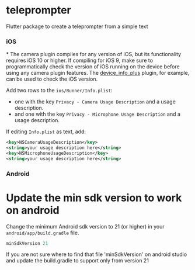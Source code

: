 # teleprompter
Flutter package to create a teleprompter from a simple text




### iOS

\* The camera plugin compiles for any version of iOS, but its functionality
requires iOS 10 or higher. If compiling for iOS 9, make sure to programmatically
check the version of iOS running on the device before using any camera plugin features.
The [device_info_plus](https://pub.dev/packages/device_info_plus) plugin, for example, can be used to check the iOS version.

Add two rows to the `ios/Runner/Info.plist`:

* one with the key `Privacy - Camera Usage Description` and a usage description.
* and one with the key `Privacy - Microphone Usage Description` and a usage description.

If editing `Info.plist` as text, add:

```xml
<key>NSCameraUsageDescription</key>
<string>your usage description here</string>
<key>NSMicrophoneUsageDescription</key>
<string>your usage description here</string>
```

### Android



# Update the min sdk version to work on android
Change the minimum Android sdk version to 21 (or higher) in your `android/app/build.gradle` file.

```groovy
minSdkVersion 21
```

If you are not sure where to find that file 'minSdkVersion' on android studio and update the build.gradle to support only from version 21